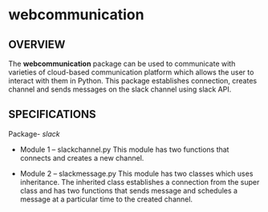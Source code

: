# webcommunication

## OVERVIEW

The **webcommunication** package can be used to communicate with varieties of cloud-based communication platform which allows the user to interact with them in Python. This package establishes connection, creates channel and sends messages on the slack channel using slack API.

## SPECIFICATIONS

Package- *slack*

- Module 1 – slackchannel.py
          This module has two functions that connects and creates a new channel.
            
- Module 2 – slackmessage.py
          This module has two classes which uses inheritance. The inherited class establishes a connection from the super class and has two functions that sends message and schedules a message at a particular time to the created channel.


